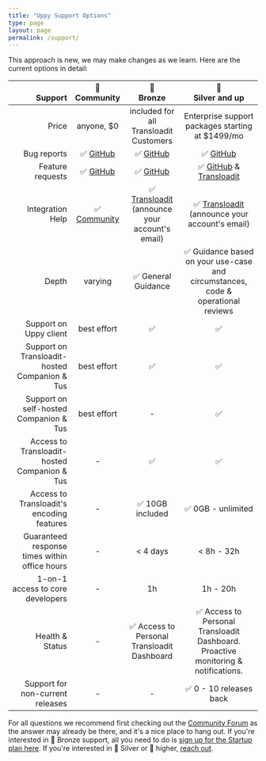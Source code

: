 ```yaml
---
title: "Uppy Support Options"
type: page
layout: page
permalink: /support/
---
```


<!-- md integration_help.md -->

This approach is new, we may make changes as we learn. Here are the current options in detail:

|                                   <br>Support |   🦄<br>Community    |                        🥉<br>Bronze                         |                                🥈<br>Silver and up                                |
|----------------------------------------------:|:--------------------:|:-----------------------------------------------------------:|:---------------------------------------------------------------------------------:|
|                                         Price |      anyone, $0      |           included for all Transloadit Customers            |                 Enterprise support packages starting at $1499/mo                  |
|                                   Bug reports |   ✅ [GitHub][bugs]   |                      ✅ [GitHub][bugs]                       |                                 ✅ [GitHub][bugs]                                  |
|                              Feature requests | ✅ [GitHub][features] |                    ✅ [GitHub][features]                     |                   ✅ [GitHub][features] & [Transloadit][support]                   |
|                              Integration Help | ✅ [Community][forum] | ✅ [Transloadit][support]<br>(announce your account's email) |            ✅ [Transloadit][support]<br>(announce your account's email)            |
|                                         Depth |       varying        |                     ✅ General Guidance                      |  ✅ Guidance based on your use-case and circumstances, code & operational reviews  |
|                        Support on Uppy client |     best effort      |                              ✅                              |                                         ✅                                         |
| Support on Transloadit-hosted Companion & Tus |     best effort      |                              ✅                              |                                         ✅                                         |
|        Support on self-hosted Companion & Tus |     best effort      |                              -                              |                                         ✅                                         |
|  Access to Transloadit-hosted Companion & Tus |          -           |                              ✅                              |                                         ✅                                         |
|     Access to Transloadit's encoding features |          -           |                       ✅ 10GB included                       |                                 ✅ 0GB - unlimited                                 |
| Guaranteed response times within office hours |          -           |                          < 4 days                           |                                    < 8h - 32h                                     |
|              1-on-1 access to core developers |          -           |                             1h                              |                                     1h - 20h                                      |
|                               Health & Status |          -           |         ✅ Access to Personal Transloadit Dashboard          | ✅ Access to Personal Transloadit Dashboard. Proactive monitoring & notifications. |
|              Support for non-current releases |          -           |                              -                              |                              ✅ 0 - 10 releases back                               |

For all questions we recommend first checking out the [Community Forum][forum] as the answer may already be there, and it's a nice place to hang out. If you're interested in 🥉 Bronze support, all you need to do is [sign up for the Startup plan here][pricing]. If you're interested in 🥈 Silver or 🥇 higher, [reach out](mailto:support@transloadit.com?subject=Uppy+Enterprise+Support).

[bugs]: https://github.com/transloadit/uppy/issues/new?template=bug_reports.md  "Bugs welcome in the issue tracker on GitHub"
[features]: https://github.com/transloadit/uppy/issues/new?template=feature_request.md "Feature requests welcome in the issue tracker on GitHub"
[forum]: https://community.transloadit.com/c/uppy "Community Forum"
[pricing]: https://transloadit.com/pricing/ "Transloadit plans & signup"
[support]: https://transloadit.com/support/ "Transloadit Support"


